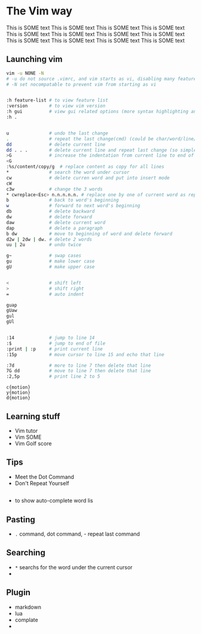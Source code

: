 # The Vim way

This is SOME text
This is SOME text
This is SOME text
This is SOME text
This is SOME text
This is SOME text
This is SOME text
This is SOME text
This is SOME text
This is SOME text
This is SOME text
This is SOME text



## Launching vim

```bash
vim -u NONE -N
# -u do not source .vimrc, and vim starts as vi, disabling many features
# -N set nocompatable to prevent vim from starting as vi


:h feature-list # to view feature list
:version        # to view vim version
:h gui          # view gui related options (more syntax highlighting and fonts)
:h .


u               # undo the last change
.               # repeat the last change(cmd) (could be char/word/line/file), replay last keystroke
dd              # delete current line
dd . . .        # delete current line and repeat last change (so simple)...
>G              # increase the indentation from current line to end of file
<G
:%s/content/copy/g  # replace content as copy for all lines
*               # search the word under cursor
cw              # delete curren word and put into insert mode
cW
c3w             # change the 3 words
* cwreplace<Esc> n.n.n.n.n. # replace one by one of current word as replace
b               # back to word's beginning
w               # forward to next word's beginning
db              # delete backward
dw              # delete forward
daw             # delete current word
dap             # delete a paragraph
b dw            # move to beginning of word and delete forward
d2w | 2dw | dw. # delete 2 words
uu | 2u         # undo twice

g~              # swap cases
gu              # make lower case
gU              # make upper case


<               # shift left
>               # shift right
=               # auto indent

guap
gUaw
gul
gUl


:14             # jump to line 14
:$              # jump to end of file
:print | :p     # print current line
:15p            # move cursor to line 15 and echo that line

:7d             # more to line 7 then delete that line
7G dd           # move to line 7 then delete that line
:2,5p           # print line 2 to 5
```

    c{motion}
    y{motion}
    d{motion}

## Learning stuff

* Vim tutor
* Vim SOME
* Vim Golf score


## Tips

* Meet the Dot Command
* Don't Repeat Yourself

## 

* <C-n> to show auto-complete word lis


## Pasting

* `.` command, dot command, - repeat last command


## Searching

* `*` searchs for the word under the current cursor
* 


## Plugin

* markdown
* lua
* complate
* 